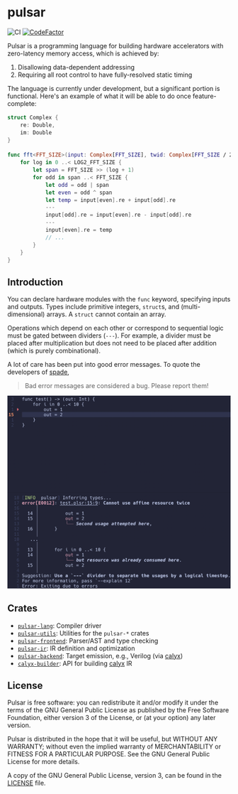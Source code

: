 # pulsar

![CI](https://github.com/ethanuppal/pulsar/actions/workflows/ci.yaml/badge.svg)
[![CodeFactor](https://www.codefactor.io/repository/github/ethanuppal/pulsar/badge)](https://www.codefactor.io/repository/github/ethanuppal/pulsar)

Pulsar is a programming language for building hardware accelerators with
zero-latency memory access, which is achieved by:

1. Disallowing data-dependent addressing
2. Requiring all root control to have fully-resolved static timing

The language is currently under development, but a significant portion is
functional.
Here's an example of what it will be able to do once feature-complete:

```swift
struct Complex {
    re: Double,
    im: Double
}

func fft<FFT_SIZE>(input: Complex[FFT_SIZE], twid: Complex[FFT_SIZE / 2]) -> (output: Int) {
    for log in 0 ..< LOG2_FFT_SIZE {
        let span = FFT_SIZE >> (log + 1)
        for odd in span ..< FFT_SIZE {
            let odd = odd | span
            let even = odd ^ span
            let temp = input[even].re + input[odd].re
            ---
            input[odd].re = input[even].re - input[odd].re
            ---
            input[even].re = temp
            // ...
        }
    }
}
```

## Introduction

You can declare hardware modules with the `func` keyword, specifying inputs and
outputs.
Types include primitive integers, `struct`s, and (multi-dimensional) arrays.
A `struct` cannot contain an array.

Operations which depend on each other or correspond to sequential logic must be
gated between dividers (`---`).
For example, a divider must be placed after multiplication but does not need to
be placed after addition (which is purely combinational).

A lot of care has been put into good error messages.
To quote the developers of [spade](https://spade-lang.org),

> Bad error messages are considered a bug. Please report them!

![Affine type checking error message example](affine_error.png)

<!-- The [calyx] backend is tested e2e via [verilator], a hardware simulation tool. -->

## Crates

- [`pulsar-lang`](https://crates.io/crates/pulsar-lang): Compiler driver
- [`pulsar-utils`](https://crates.io/crates/pulsar-utils): Utilities for the `pulsar-*` crates
- [`pulsar-frontend`](https://crates.io/crates/pulsar-frontend): Parser/AST and type checking
- [`pulsar-ir`](https://crates.io/crates/pulsar-ir): IR definition and optimization
- [`pulsar-backend`](https://crates.io/crates/pulsar-backend): Target emission, e.g., Verilog (via [calyx])
- [`calyx-builder`](/calyx-builder): API for building [calyx] IR

## License

Pulsar is free software: you can redistribute it and/or modify it under the terms of the GNU General Public License as published by the Free Software Foundation, either version 3 of the License, or (at your option) any later version.

Pulsar is distributed in the hope that it will be useful, but WITHOUT ANY WARRANTY; without even the implied warranty of MERCHANTABILITY or FITNESS FOR A PARTICULAR PURPOSE. See the GNU General Public License for more details.

A copy of the GNU General Public License, version 3, can be found in the [LICENSE](LICENSE) file.

[calyx]: http://calyxir.org
